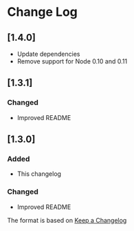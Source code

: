 # Change Log

## [1.4.0]
- Update dependencies
- Remove support for Node 0.10 and 0.11

## [1.3.1]
### Changed
- Improved README

## [1.3.0]
### Added
- This changelog

### Changed
- Improved README

The format is based on [Keep a Changelog](http://keepachangelog.com/)
